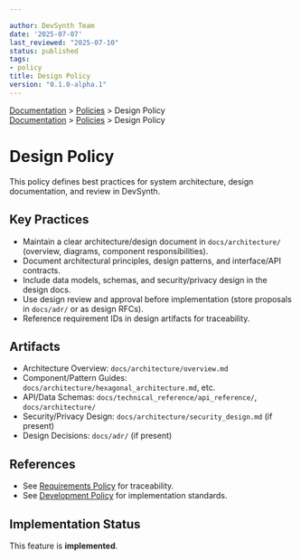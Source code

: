 ```yaml
---

author: DevSynth Team
date: '2025-07-07'
last_reviewed: "2025-07-10"
status: published
tags:
- policy
title: Design Policy
version: "0.1.0-alpha.1"
---
```

<div class="breadcrumbs">
<a href="../index.md">Documentation</a> &gt; <a href="index.md">Policies</a> &gt; Design Policy
</div>

<div class="breadcrumbs">
<a href="../index.md">Documentation</a> &gt; <a href="index.md">Policies</a> &gt; Design Policy
</div>

# Design Policy

This policy defines best practices for system architecture, design documentation, and review in DevSynth.

## Key Practices

- Maintain a clear architecture/design document in `docs/architecture/` (overview, diagrams, component responsibilities).
- Document architectural principles, design patterns, and interface/API contracts.
- Include data models, schemas, and security/privacy design in the design docs.
- Use design review and approval before implementation (store proposals in `docs/adr/` or as design RFCs).
- Reference requirement IDs in design artifacts for traceability.

## Artifacts

- Architecture Overview: `docs/architecture/overview.md`
- Component/Pattern Guides: `docs/architecture/hexagonal_architecture.md`, etc.
- API/Data Schemas: `docs/technical_reference/api_reference/`, `docs/architecture/`
- Security/Privacy Design: `docs/architecture/security_design.md` (if present)
- Design Decisions: `docs/adr/` (if present)

## References

- See [Requirements Policy](requirements.md) for traceability.
- See [Development Policy](development.md) for implementation standards.
## Implementation Status

This feature is **implemented**.
